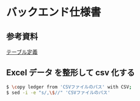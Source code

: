 # バックエンド仕様書

## 参考資料

[テーブル定義](https://drive.google.com/file/d/1SBlcqxVVnBg7FhLkjSUIEGMuT07aD1bL/view?usp=sharing)

## Excel データ を整形して csv 化する

```sh
$ \copy ledger from 'CSVファイルのパス' with CSV;
$ sed -i -e "s/,\$//" 'CSVファイルのパス'
```

